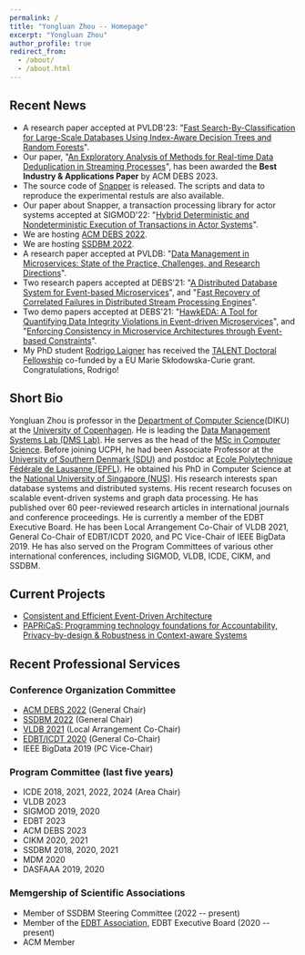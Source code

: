 ```yaml
---
permalink: /
title: "Yongluan Zhou -- Homepage"
excerpt: "Yongluan Zhou"
author_profile: true
redirect_from: 
  - /about/
  - /about.html
---
```


## Recent News
* A research paper accepted at PVLDB'23: "[Fast Search-By-Classification for Large-Scale Databases Using Index-Aware Decision Trees and Random Forests](https://di.ku.dk/english/staff/?pure=en%2Fpublications%2Ffast-searchbyclassification-for-largescale-databases-using-indexaware-decision-trees-and-random-forests(25c6a396-318a-4fb1-a707-e9e6b2e85c8d).html)". 
* Our paper, "[An Exploratory Analysis of Methods for Real-time Data Deduplication in Streaming Processes](https://static-curis.ku.dk/portal/files/359617173/DEBS2023.pdf)", has been awarded the **Best Industry & Applications Paper** by ACM DEBS 2023.
* The source code of [Snapper](https://github.com/diku-dk/Snapper-Orleans) is released. The scripts and data to reproduce the experimental restuls are also available.
* Our paper about Snapper, a transaction processing library for actor systems accepted at SIGMOD'22: "[Hybrid Deterministic and Nondeterministic Execution of Transactions in Actor Systems](https://www.researchgate.net/publication/360065293_Hybrid_Deterministic_and_Nondeterministic_Execution_of_Transactions_in_Actor_Systems)".
* We are hosting [ACM DEBS 2022](https://2022.debs.org/).
* We are hosting [SSDBM 2022](https://ssdbm.org/2022/).  
* A research paper accepted at PVLDB: "[Data Management in Microservices: State of the Practice, Challenges, and Research Directions](https://static-curis.ku.dk/portal/files/287616817/Data_Management_in_Microservices.pdf)".
* Two research papers accepted at DEBS'21: "[A Distributed Database System for Event-based Microservices](https://curis.ku.dk/portal/files/270151676/DEBS_2021.pdf)", and "[Fast Recovery of Correlated Failures in Distributed Stream Processing Engines](https://static-curis.ku.dk/portal/files/272137984/Fast_Recovery_of_Correlated_Failures_in_Distributed_Stream_Processing_Engines.pdf)".
* Two demo papers accepted at DEBS'21: "[HawkEDA: A Tool for Quantifying Data Integrity Violations in Event-driven Microservices](https://static-curis.ku.dk/portal/files/270165029/DEBS_2021_HawkEDA_A_tool_for_quantifying_data_integrity_violations_in_event_driven_microservices.pdf)", and "[Enforcing Consistency in Microservice Architectures through Event-based Constraints](https://static-curis.ku.dk/portal/files/270162660/DEBS_2021_Demo_Enforcing_Consistency_through_Event_based_Constraints_in_Microservice_Architectures.pdf)".
* My PhD student [Rodrigo Laigner](https://rnlaigner.github.io/) has received the [TALENT Doctoral Fellowship](https://talent.ku.dk/) co-funded by a EU Marie Skłodowska-Curie grant. Congratulations, Rodrigo! 

## Short Bio
Yongluan Zhou is professor in the [Department of Computer Science](http://diku.dk)(DIKU) at the [University of Copenhagen](http://ku.dk). He is leading the [Data Management Systems Lab (DMS Lab)](https://di.ku.dk/english/research/sdps/research-groups/dms/). He serves as the head of the [MSc in Computer Science](https://studies.ku.dk/masters/computer-science/). Before joining UCPH, he had been Associate Professor at the [University of Southern Denmark (SDU)](http://www.sdu.dk) and postdoc at [Ecole Polytechnique Fédérale de Lausanne (EPFL)](http://epfl.ch). He obtained his PhD in Computer Science at the [National University of Singapore (NUS)](http://www.nus.edu.sg). His research interests span database systems and distributed systems. His recent research focuses on scalable event-driven systems and graph data processing. He has published over 60 peer-reviewed research articles in international journals and conference proceedings. He is currently a member of the EDBT Executive Board. He has been Local Arrangement Co-Chair of VLDB 2021, General Co-Chair of EDBT/ICDT 2020, and PC Vice-Chair of IEEE BigData 2019. He has also served on the Program Committees of various other international conferences, including SIGMOD, VLDB, ICDE, CIKM, and SSDBM. 

## Current Projects
* [Consistent and Efficient Event-Driven Architecture](https://di.ku.dk/english/research/sdps/research-groups/dms/ceeda/)
* [PAPRiCaS: Programming technology foundations for Accountability, Privacy-by-design & Robustness in Context-aware Systems](https://papricas.org/)

## Recent Professional Services


### Conference Organization Committee
* [ACM DEBS 2022](https://2022.debs.org/) (General Chair)
* [SSDBM 2022](https://ssdbm.org/2022/) (General Chair)
* [VLDB 2021](https://vldb.org/2021/) (Local Arrangement Co-Chair)
* [EDBT/ICDT 2020](https://diku-dk.github.io/edbticdt2020/?contents=main.html) (General Co-Chair)
* IEEE BigData 2019 (PC Vice-Chair)

### Program Committee (last five years)
* ICDE 2018, 2021, 2022, 2024 (Area Chair)
* VLDB 2023
* SIGMOD 2019, 2020 
* EDBT 2023
* ACM DEBS 2023
* CIKM 2020, 2021
* SSDBM 2018, 2020, 2021
* MDM 2020
* DASFAAA 2019, 2020

### Memgership of Scientific Associations
* Member of SSDBM Steering Committee (2022 -- present) 
* Member of the [EDBT Association](https://www.edbt.org/), EDBT Executive Board (2020 -- present)
* ACM Member
